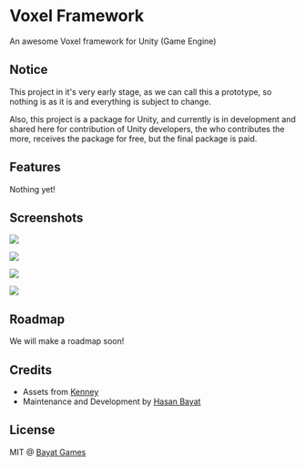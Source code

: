 # Voxel Framework

An awesome Voxel framework for Unity (Game Engine)

## Notice

This project in it's very early stage, as we can call this a prototype, so nothing is as it is and everything is subject to change.

Also, this project is a package for Unity, and currently is in development and shared here for contribution of Unity developers, the who contributes the more, receives the package for free, but the final package is paid.

## Features

Nothing yet!

## Screenshots

![](https://i.imgur.com/JIWgrXH.png)

![](https://i.imgur.com/u3OqmBn.png)

![](https://i.imgur.com/Ld7DTjV.png)

![](https://i.imgur.com/OZCL4oy.png)

## Roadmap

We will make a roadmap soon!

## Credits

- Assets from [Kenney](http://kenney.nl)
- Maintenance and Development by [Hasan Bayat](https://github.com/EmpireWorld)

## License

MIT @ [Bayat Games](https://github.com/BayatGames)